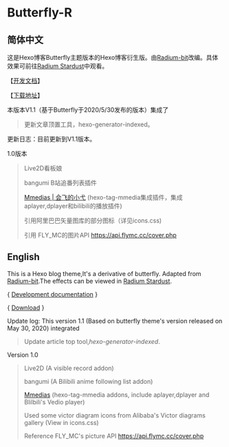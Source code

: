 # Butterfly-R

## 简体中文

这是Hexo博客Butterfly主题版本的Hexo博客衍生版。由[Radium-bit](https://www.radiumbit.tk/about)改编。具体效果可前往[Radium Stardust](https://www.radiumbit.tk)中观看。

【[开发文档](https://radium-bit.tk/uncategorized/AboutPoint/)】

【[下载地址](https://radium-bit.lanzous.com/iFgwFf925qh)】

 本版本V1.1（基于Butterfly于2020/5/30发布的版本）集成了

> 更新文章顶置工具，hexo-generator-indexed。

更新日志：目前更新到V1.1版本。

1.0版本

> Live2D看板娘
> 
> bangumi B站追番列表插件
> 
> [Mmedias | 会飞的小弋](https://lovelijunyi.gitee.io/posts/743c.html#%E4%BD%BF%E7%94%A8%E6%8F%92%E4%BB%B6) (hexo-tag-mmedia集成插件，集成aplayer,dplayer和bilibili的播放插件)
> 
> 引用阿里巴巴矢量图库的部分图标（详见icons.css)
> 
> 引用 FLY_MC的图片API  https://api.flymc.cc/cover.php

## English

This is a Hexo blog theme,It's a derivative of butterfly. Adapted from [Radium-bit](https://www.radiumbit.tk/about).The effects can be viewed in [Radium Stardust](https://www.radiumbit.tk).

{ [Development documentation](https://www.radiumbit.tk/uncategorized/AboutPoint/) }

{ [Download](https://radium-bit.lanzous.com/iFgwFf925qh) }

Update log: This version 1.1 (Based on butterfly theme's version released on May 30, 2020)  integrated

> Update article top tool,*hexo-generator-indexed*.

Version 1.0

> Live2D (A visible record addon)
> 
> bangumi (A Bilibili anime following list addon)
> 
> [Mmedias](https://lovelijunyi.gitee.io/posts/743c.html#%E4%BD%BF%E7%94%A8%E6%8F%92%E4%BB%B6) (hexo-tag-mmedia addons, include aplayer,dplayer and Blilbili's Vedio player)
> 
> Used some victor diagram icons from Alibaba's Victor diagrams gallery (View in icons.css)
> 
> Reference FLY_MC's picture API https://api.flymc.cc/cover.php
